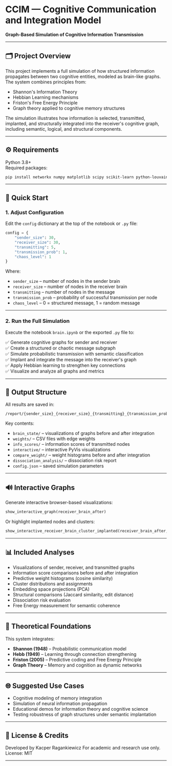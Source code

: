 # CCIM — Cognitive Communication and Integration Model  
**Graph-Based Simulation of Cognitive Information Transmission**

---

## 🗂️ Project Overview

This project implements a full simulation of how structured information propagates between two cognitive entities, modeled as brain-like graphs. The system combines principles from:

- Shannon's Information Theory  
- Hebbian Learning mechanisms  
- Friston's Free Energy Principle  
- Graph theory applied to cognitive memory structures  

The simulation illustrates how information is selected, transmitted, implanted, and structurally integrated into the receiver's cognitive graph, including semantic, logical, and structural components.

---

## ⚙️ Requirements

Python 3.8+  
Required packages:

```bash
pip install networkx numpy matplotlib scipy scikit-learn python-louvain pyvis ipython nbformat nbconvert
```

---

## 🧪 Quick Start

### 1. Adjust Configuration

Edit the `config` dictionary at the top of the notebook or `.py` file:

```python
config = {
    "sender_size": 30,
    "receiver_size": 30,
    "transmitting": 5,
    "transmission_prob": 1,
    "chaos_level": 1
}
```

Where:

- `sender_size` – number of nodes in the sender brain  
- `receiver_size` – number of nodes in the receiver brain  
- `transmitting` – number of nodes in the message  
- `transmission_prob` – probability of successful transmission per node  
- `chaos_level` – 0 = structured message, 1 = random message  

---

### 2. Run the Full Simulation

Execute the notebook `brain.ipynb` or the exported `.py` file to:

✅ Generate cognitive graphs for sender and receiver  
✅ Create a structured or chaotic message subgraph  
✅ Simulate probabilistic transmission with semantic classification  
✅ Implant and integrate the message into the receiver's graph  
✅ Apply Hebbian learning to strengthen key connections  
✅ Visualize and analyze all graphs and metrics  

---

## 📁 Output Structure

All results are saved in:

```
/report/{sender_size}_{receiver_size}_{transmitting}_{transmission_prob}_{chaos_level}/
```

Key contents:

- `brain_state/` – visualizations of graphs before and after integration  
- `weights/` – CSV files with edge weights  
- `info_scores/` – information scores of transmitted nodes  
- `interactive/` – interactive PyVis visualizations  
- `compare_weight/` – weight histograms before and after integration  
- `dissociation_analysis/` – dissociation risk report  
- `config.json` – saved simulation parameters  

---

## 🔊 Interactive Graphs

Generate interactive browser-based visualizations:

```python
show_interactive_graph(receiver_brain_after)
```

Or highlight implanted nodes and clusters:

```python
show_interactive_receiver_brain_cluster_implanted(receiver_brain_after, config)
```

---

## 📊 Included Analyses

- Visualizations of sender, receiver, and transmitted graphs  
- Information score comparisons before and after integration  
- Predictive weight histograms (cosine similarity)  
- Cluster distributions and assignments  
- Embedding space projections (PCA)  
- Structural comparisons (Jaccard similarity, edit distance)  
- Dissociation risk evaluation  
- Free Energy measurement for semantic coherence  

---

## 🧬 Theoretical Foundations

This system integrates:

- **Shannon (1948)** – Probabilistic communication model  
- **Hebb (1949)** – Learning through connection strengthening  
- **Friston (2005)** – Predictive coding and Free Energy Principle  
- **Graph Theory** – Memory and cognition as dynamic networks  

---

## 🌐 Suggested Use Cases

- Cognitive modeling of memory integration  
- Simulation of neural information propagation  
- Educational demos for information theory and cognitive science  
- Testing robustness of graph structures under semantic implantation  

---

## 📅 License & Credits

Developed by Kacper Ragankiewicz 
For academic and research use only.
License: MIT

---
